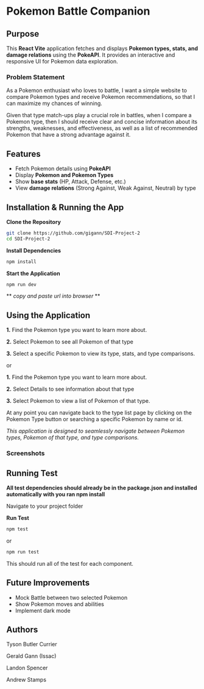 # Pokemon Battle Companion

## Purpose
This **React Vite** application fetches and displays **Pokemon types, stats, and damage relations** using the **PokeAPI**. It provides an interactive and responsive UI for Pokemon data exploration.

### Problem Statement
As a Pokemon enthusiast who loves to battle, I want a simple website to compare Pokemon types and receive Pokemon recommendations, so that I can maximize my chances of winning.

Given that type match-ups play a crucial role in battles, when I compare a Pokemon type, then I should receive clear and concise information about its strengths, weaknesses, and effectiveness, as well as a list of recommended Pokemon that have a strong advantage against it.

## Features

- Fetch Pokemon details using **PokeAPI**
- Display **Pokemon and Pokemon Types**
- Show **base stats** (HP, Attack, Defense, etc.)
- View **damage relations** (Strong Against, Weak Against, Neutral) by type

## Installation & Running the App

**Clone the Repository**
```sh
git clone https://github.com/gigann/SDI-Project-2
cd SDI-Project-2
```
**Install Dependencies**
```sh
npm install
```
**Start the Application**
```sh
npm run dev
```
** *copy and paste url into browser* **
## Using the Application
**1.** Find the Pokemon type you want to learn more about.

**2.** Select Pokemon to see all Pokemon of that type

**3.**  Select a specific Pokemon to view its type, stats, and type comparisons.

or

**1.** Find the Pokemon type you want to learn more about.

**2.** Select Details to see information about that type

**3.** Select Pokemon to view a list of Pokemon of that type.

At any point you can navigate back to the type list page by clicking on the Pokemon Type button or searching a specific Pokemon by name or id.

*This application is designed to seamlessly navigate between Pokemon types, Pokemon of that type, and type comparisons.*


### Screenshots

## Running Test

**All test dependencies should already be in the package.json and installed automatically with you ran npm install**

Navigate to your project folder
<!-- ```sh
npm install --save-dev vitest @testing-library/react @testing-library/jest-dom
``` -->

**Run Test**
```sh
npm test
```
or
```sh
npm run test
```

This should run all of the test for each component.

## Future Improvements
- Mock Battle between two selected Pokemon
- Show Pokemon moves and abilities
- Implement dark mode

## Authors
Tyson Butler Currier

Gerald Gann (Issac)

Landon Spencer

Andrew Stamps